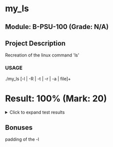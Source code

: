 # my_ls

## Module: B-PSU-100 (Grade: N/A)

## Project Description
 Recreation of the linux command 'ls'

### USAGE
 ./my_ls [-l | -R | -t | -r | -a | file]+
# Result: 100% (Mark: 20)
<details>
<summary>Click to expand test results</summary>

### 01 - basic tests (100% Passed)
| Test | Status |
| --- | --- |
| Empty directory listing (test3) | PASSED |
| Multiple file listing (test1) | PASSED |
| Sanity check 2 - error handling (test32) | PASSED |
| Sanity check 3 - error handling (test33) | PASSED |
| Single file listing (test2) | PASSED |

### 02 - '-l' option tests (100% Passed)
| Test | Status |
| --- | --- |
| Access rights on directory (test11) | PASSED |
| Access rights on regular file (test8) | PASSED |
| Date (test9) | PASSED |
| File size (test6) | PASSED |
| No access right on regular file (test10) | PASSED |
| Sticky bit (test12) | PASSED |
| UID resolving (test7) | PASSED |

### 03 - '-R' option test (100% Passed)
| Test | Status |
| --- | --- |
| Recursive file listing (test13) | PASSED |

### 04 - combining option tests (100% Passed)
| Test | Status |
| --- | --- |
| Recursive listing (-lR) , testing access rights (test14) | PASSED |
| Recursive listing including hidden file (-l -R), separated options (test16) | PASSED |
| Recursive listing including hidden file (-lR) (test15) | PASSED |

### 05 - '-t' option tests (100% Passed)
| Test | Status |
| --- | --- |
| Time sorting #1 (test17) | PASSED |
| Time sorting #2 (test18) | PASSED |

### 06 - char device tests (100% Passed)
| Test | Status |
| --- | --- |
| Testing device type & major (test21) | PASSED |

</details>


## Bonuses
padding of the -l

